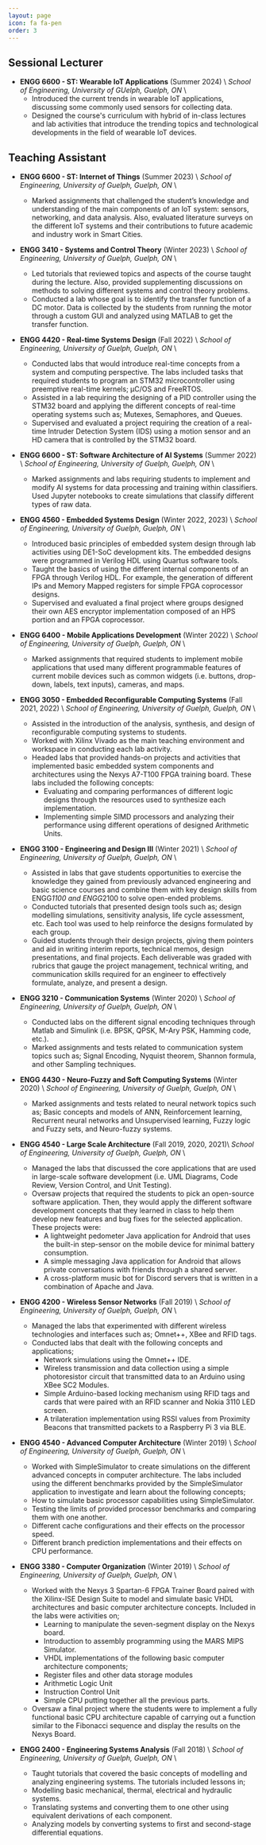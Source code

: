 ```yaml
---
layout: page
icon: fa fa-pen
order: 3
---
```

Sessional Lecturer
------------------
* **ENGG 6600 - ST: Wearable IoT Applications** (Summer 2024) \\
  *School of Engineering, University of GUelph, Guelph, ON* \\
    * Introduced the current trends in wearable IoT applications, discussing some commonly used sensors for collecting data. 
    * Designed the course's curriculum with hybrid of in-class lectures and lab activities that introduce the trending topics and technological developments in the field of wearable IoT devices. 


Teaching Assistant
------------------
* **ENGG 6600 - ST: Internet of Things** (Summer 2023) \\
  *School of Engineering, University of Guelph, Guelph, ON* \\
    * Marked assignments that challenged the student’s knowledge and understanding of the main components of an IoT system: sensors, networking, and data analysis. Also, evaluated literature surveys on the different IoT systems and their contributions to future academic and industry work in Smart Cities.

* **ENGG 3410 - Systems and Control Theory** (Winter 2023) \\
  *School of Engineering, University of Guelph, Guelph, ON* \\
    * Led tutorials that reviewed topics and aspects of the course taught during the lecture. Also, provided supplementing discussions on methods to solving different systems and control theory problems. 
    * Conducted a lab whose goal is to identify the transfer function of a DC motor. Data is collected by the students from running the motor through a custom GUI and analyzed using MATLAB to get the transfer function.

* **ENGG 4420 - Real-time Systems Design** (Fall 2022) \\
  *School of Engineering, University of Guelph, Guelph, ON* \\
    * Conducted labs that would introduce real-time concepts from a system and computing perspective. The labs included tasks that required students to program an STM32 microcontroller using preemptive real-time kernels; μC/OS and FreeRTOS. 
    * Assisted in a lab requiring the designing of a PID controller using the STM32 board and applying the different concepts of real-time operating systems such as; Mutexes, Semaphores, and Queues. 
    * Supervised and evaluated a project requiring the creation of a real-time Intruder Detection System (IDS) using a motion sensor and an HD camera that is controlled by the STM32 board. 

* **ENGG 6600 - ST: Software Architecture of AI Systems** (Summer 2022) \\
  *School of Engineering, University of Guelph, Guelph, ON* \\
    * Marked assignments and labs requiring students to implement and modify AI systems for data processing and training within classifiers. Used Jupyter notebooks to create simulations that classify different types of raw data. 

* **ENGG 4560 - Embedded Systems Design** (Winter 2022, 2023) \\
  *School of Engineering, University of Guelph, Guelph, ON* \\
    * Introduced basic principles of embedded system design through lab activities using DE1-SoC development kits. The embedded designs were programmed in Verilog HDL using Quartus software tools. 
    * Taught the basics of using the different internal components of an FPGA through Verilog HDL. For example, the generation of different IPs and Memory Mapped registers for simple FPGA coprocessor designs.  
    * Supervised and evaluated a final project where groups designed their own AES encryptor implementation composed of an HPS portion and an FPGA coprocessor.

* **ENGG 6400 - Mobile Applications Development** (Winter 2022) \\
  *School of Engineering, University of Guelph, Guelph, ON* \\
    * Marked assignments that required students to implement mobile applications that used many different programmable features of current mobile devices such as common widgets (i.e. buttons, drop-down, labels, text inputs), cameras, and maps.

* **ENGG 3050 - Embedded Reconfigurable Computing Systems** (Fall 2021, 2022) \\
  *School of Engineering, University of Guelph, Guelph, ON* \\
    * Assisted in the introduction of the analysis, synthesis, and design of reconfigurable computing systems to students. 
    * Worked with Xilinx Vivado as the main teaching environment and workspace in conducting each lab activity.
    * Headed labs that provided hands-on projects and activities that implemented basic embedded system components and architectures using the Nexys A7-T100 FPGA training board. These labs included the following concepts:
        * Evaluating and comparing performances of different logic designs through the resources used to synthesize each implementation.
        * Implementing simple SIMD processors and analyzing their performance using different operations of designed Arithmetic Units. 

* **ENGG 3100 - Engineering and Design III** (Winter 2021) \\
  *School of Engineering, University of Guelph, Guelph, ON* \\
    * Assisted in labs that gave students opportunities to exercise the knowledge they gained from previously advanced engineering and basic science courses and combine them with key design skills from ENGG*1100 and ENGG*2100 to solve open-ended problems. 
    * Conducted tutorials that presented design tools such as; design modelling simulations, sensitivity analysis, life cycle assessment, etc. Each tool was used to help reinforce the designs formulated by each group. 
    * Guided students through their design projects, giving them pointers and aid in writing interim reports, technical memos, design presentations, and final projects. Each deliverable was graded with rubrics that gauge the project management, technical writing, and communication skills required for an engineer to effectively formulate, analyze, and present a design.  

* **ENGG 3210 - Communication Systems** (Winter 2020) \\
  *School of Engineering, University of Guelph, Guelph, ON* \\
    * Conducted labs on the different signal encoding techniques through Matlab and Simulink (i.e. BPSK, QPSK, M-Ary PSK, Hamming code, etc.). 
    * Marked assignments and tests related to communication system topics such as; Signal Encoding, Nyquist theorem, Shannon formula, and other Sampling techniques.

* **ENGG 4430 - Neuro-Fuzzy and Soft Computing Systems** (Winter 2020) \\
  *School of Engineering, University of Guelph, Guelph, ON* \\
    * Marked assignments and tests related to neural network topics such as; Basic concepts and models of ANN, Reinforcement learning, Recurrent neural networks and Unsupervised learning, Fuzzy logic and Fuzzy sets, and Neuro-fuzzy systems. 

* **ENGG 4540 - Large Scale Architecture** (Fall 2019, 2020, 2021)\\
  *School of Engineering, University of Guelph, Guelph, ON* \\
    * Managed the labs that discussed the core applications that are used in large-scale software development (i.e. UML Diagrams, Code Review, Version Control, and Unit Testing).
    * Oversaw projects that required the students to pick an open-source software application. Then, they would apply the different software development concepts that they learned in class to help them develop new features and bug fixes for the selected application. These projects were:
        * A lightweight pedometer Java application for Android that uses the built-in step-sensor on the mobile device for minimal battery consumption. 
        * A simple messaging Java application for Android that allows private conversations with friends through a shared server.  
        * A cross-platform music bot for Discord servers that is written in a combination of Apache and Java. 
  
* **ENGG 4200 - Wireless Sensor Networks** (Fall 2019) \\
  *School of Engineering, University of Guelph, Guelph, ON* \\
    * Managed the labs that experimented with different wireless technologies and interfaces such as; Omnet++, XBee and RFID tags.
    * Conducted labs that dealt with the following concepts and applications;
        * Network simulations using the Omnet++ IDE. 
        * Wireless transmission and data collection using a simple photoresistor circuit that transmitted data to an Arduino using XBee SC2 Modules.
        * Simple Arduino-based locking mechanism using RFID tags and cards that were paired with an RFID scanner and Nokia 3110 LED screen.
        * A trilateration implementation using RSSI values from Proximity Beacons that transmitted packets to a Raspberry Pi 3 via BLE. 

* **ENGG 4540 - Advanced Computer Architecture** (Winter 2019) \\
  *School of Engineering, University of Guelph, Guelph, ON* \\
    * Worked with SimpleSimulator to create simulations on the different advanced concepts in computer architecture. The labs included using the different benchmarks provided by the SimpleSimulator application to investigate and learn about the following concepts;
    * How to simulate basic processor capabilities using SimpleSimulator.
    * Testing the limits of provided processor benchmarks and comparing them with one another.
    * Different cache configurations and their effects on the processor speed.
    * Different branch prediction implementations and their effects on CPU performance.
 
* **ENGG 3380 - Computer Organization** (Winter 2019) \\
  *School of Engineering, University of Guelph, Guelph, ON* \\
    * Worked with the Nexys 3 Spartan-6 FPGA Trainer Board paired with the Xilinx-ISE Design Suite to model and simulate basic VHDL architectures and basic computer architecture concepts. Included in the labs were activities on;
        * Learning to manipulate the seven-segment display on the Nexys board. 
        * Introduction to assembly programming using the MARS MIPS Simulator.
        * VHDL implementations of the following basic computer architecture components;
        * Register files and other data storage modules
        * Arithmetic Logic Unit 
        * Instruction Control Unit
        * Simple CPU putting together all the previous parts.
    * Oversaw a final project where the students were to implement a fully functional basic CPU architecture capable of carrying out a function similar to the Fibonacci sequence and display the results on the Nexys Board. 

* **ENGG 2400 - Engineering Systems Analysis** (Fall 2018) \\
  *School of Engineering, University of Guelph, Guelph, ON* \\
    * Taught tutorials that covered the basic concepts of modelling and analyzing engineering systems. The tutorials included lessons in;
    * Modelling basic mechanical, thermal, electrical and hydraulic systems.
    * Translating systems and converting them to one other using equivalent derivations of each component.
    * Analyzing models by converting systems to first and second-stage differential equations.
 